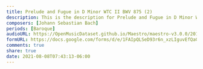 ```yaml
---
title: Prelude and Fugue in D Minor WTC II BWV 875 (2)
description: This is the description for Prelude and Fugue in D Minor WTC II BWV 875 by Johann Sebastian Bach
composers: [Johann Sebastian Bach]
periods: [Baroque]
audioURL: https://OpenMusicDataset.github.io/Maestro/maestro-v3.0.0/2013/ORIG-MIDI_01_7_7_13_Group__MID--AUDIO_14_R1_2013_wav--1.midi
formURL: https://docs.google.com/forms/d/e/1FAIpQLSeD93r6n_xzLIguvEfQaG6u3Q7YUAJbXtDLHnqroTO88b_-iA/viewform
comments: true
share: true
date: 2021-08-08T07:43:13-06:00
---
```

